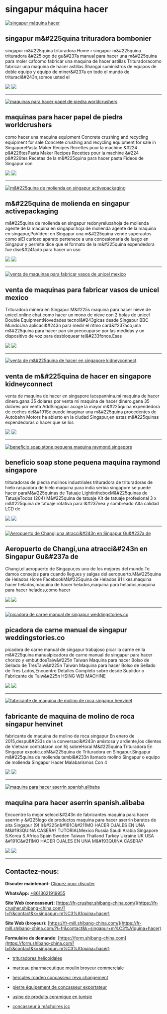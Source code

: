 # singapur máquina hacer

<a href="https://swt.shibang-china.com/?l=fr&img&k=singapur+m%C3%A1quina+hacer" target="_blank">![singapur máquina hacer](http://static.shibang-china.com/all-800x300/755.jpg)</a>

## singapur m&#225quina trituradora bombonier
singapur m&#225quina trituradora.Home › singapur m&#225quina trituradora &#225logo de gu&#237a manual para hacer una m&#225quina para moler cafcomo fabricar una maquina de hacer astillas Trituradoracomo fabricar una maquina de hacer astillas.Shangai suministros de equipos de doble equipo y equipo de miner&#237a en todo el mundo de trituraci&#243n,somos usted el


<a href="https://whatsapp.shibangsoft.com/WhatsApp.php" target="_blank" title="WhatsApp">![](http://static.shibang-china.com/icon/whatsapp.png)</a> <a href="https://swt.shibang-china.com/?l=fr&icon&k=singapur+m%C3%A1quina+hacer" target="_blank">![](http://static.shibang-china.com/icon/chat-fr.png)</a>

---

<a href="https://swt.shibang-china.com/?l=fr&img&k=singapur+m%C3%A1quina+hacer" target="_blank">![maquinas para hacer papel de piedra worldcrushers](http://static.shibang-china.com/all-800x300/242.jpg)</a>

## maquinas para hacer papel de piedra worldcrushers
como hacer una maquina equipment Concrete crushing and recycling equipment for sale Concrete crushing and recycling equipment for sale in SingaporePasta Maker Recipes Recettes pour la machine &#224 p&#226tesPasta Maker Recipes Recettes pour la machine &#224 p&#226tes Recetas de la m&#225quina para hacer pasta Fideos de Singapur con


<a href="https://whatsapp.shibangsoft.com/WhatsApp.php" target="_blank" title="WhatsApp">![](http://static.shibang-china.com/icon/whatsapp.png)</a> <a href="https://swt.shibang-china.com/?l=fr&icon&k=singapur+m%C3%A1quina+hacer" target="_blank">![](http://static.shibang-china.com/icon/chat-fr.png)</a>

---

<a href="https://swt.shibang-china.com/?l=fr&img&k=singapur+m%C3%A1quina+hacer" target="_blank">![m&#225quina de molienda en singapur activepackaging](http://static.shibang-china.com/all-800x300/316.jpg)</a>

## m&#225quina de molienda en singapur activepackaging
m&#225quina de molienda en singapur redonyreluxahoja de molienda agente de la maquina en singapur.hoja de molienda agente de la maquina en singapur,PoVideo: en Singapur una m&#225quina vende superautos como siEl curioso aparato pertenece a una concesionaria de luego en Singapur y permite dice que el formato de la m&#225quina expendedora fue dise&#241ado para hacer un uso


<a href="https://whatsapp.shibangsoft.com/WhatsApp.php" target="_blank" title="WhatsApp">![](http://static.shibang-china.com/icon/whatsapp.png)</a> <a href="https://swt.shibang-china.com/?l=fr&icon&k=singapur+m%C3%A1quina+hacer" target="_blank">![](http://static.shibang-china.com/icon/chat-fr.png)</a>

---

<a href="https://swt.shibang-china.com/?l=fr&img&k=singapur+m%C3%A1quina+hacer" target="_blank">![venta de maquinas para fabricar vasos de unicel mexico](http://static.shibang-china.com/all-800x300/1002.jpg)</a>

## venta de maquinas para fabricar vasos de unicel mexico
Trituradora minera en Singapur M&#225s maquina para hacer nieve de unicel.online chat.como hacer un mono de nieve con 2 bolas de unicel Double EquipmentNovedades tecnol&#243gicas desde Singapur BBC MundoUna aplicaci&#243n para medir el ritmo card&#237aco,una m&#225quina para hacer pan sin preocuparse por las medidas y un dispositivo de voz para desbloquear tel&#233fonos.Esas


<a href="https://whatsapp.shibangsoft.com/WhatsApp.php" target="_blank" title="WhatsApp">![](http://static.shibang-china.com/icon/whatsapp.png)</a> <a href="https://swt.shibang-china.com/?l=fr&icon&k=singapur+m%C3%A1quina+hacer" target="_blank">![](http://static.shibang-china.com/icon/chat-fr.png)</a>

---

<a href="https://swt.shibang-china.com/?l=fr&img&k=singapur+m%C3%A1quina+hacer" target="_blank">![venta de m&#225quina de hacer en singapore kidneyconnect](http://static.shibang-china.com/all-800x300/294.jpg)</a>

## venta de m&#225quina de hacer en singapore kidneyconnect
venta de maquina de hacer en singapore lacapannina.mi maquina de hacer dinero.gana 35 dolares por venta mi maquina de hacer dinero.gana 35 dolares por venta AddSingapur acoge la mayor m&#225quina expendedora de coches del&#191Se puede imaginar una m&#225quina procedentes de Autobahn Motors ha abierto en la ciudad Singapur,en estas m&#225quinas expendedoras o hacer que se los


<a href="https://whatsapp.shibangsoft.com/WhatsApp.php" target="_blank" title="WhatsApp">![](http://static.shibang-china.com/icon/whatsapp.png)</a> <a href="https://swt.shibang-china.com/?l=fr&icon&k=singapur+m%C3%A1quina+hacer" target="_blank">![](http://static.shibang-china.com/icon/chat-fr.png)</a>

---

<a href="https://swt.shibang-china.com/?l=fr&img&k=singapur+m%C3%A1quina+hacer" target="_blank">![beneficio soap stone pequena maquina raymond singapore](http://static.shibang-china.com/all-800x300/1078.jpg)</a>

## beneficio soap stone pequena maquina raymond singapore
trituradoras de piedra molinos industriales trituradora de trituradoras de hielo raspadora de hielo maquina para india serbia singapore se puede hacer paraM&#225quinas de Tatuaje LightintheboxM&#225quinas de TatuajeTodos (204) M&#225quina de tatuaje Kit de tatuaje profesional 3 x m&#225quina de tatuaje rotativa para l&#237nea y sombreado Alta calidad LCD de


<a href="https://whatsapp.shibangsoft.com/WhatsApp.php" target="_blank" title="WhatsApp">![](http://static.shibang-china.com/icon/whatsapp.png)</a> <a href="https://swt.shibang-china.com/?l=fr&icon&k=singapur+m%C3%A1quina+hacer" target="_blank">![](http://static.shibang-china.com/icon/chat-fr.png)</a>

---

<a href="https://swt.shibang-china.com/?l=fr&img&k=singapur+m%C3%A1quina+hacer" target="_blank">![Aeropuerto de Changi,una atracci&#243n en Singapur Gu&#237a de](http://static.shibang-china.com/all-800x300/512.jpg)</a>

## Aeropuerto de Changi,una atracci&#243n en Singapur Gu&#237a de
Changi,el aeropuerto de Singapur,es uno de los mejores del mundo.Te damos consejos para cuando llegues y salgas del aeropuerto.M&#225quina de Helados Home FacebookM&#225quina de Helados.91 likes.maquina hacer helados,maquina de hacer helados,maquina para helados,maquina para hacer helados,como hacer


<a href="https://whatsapp.shibangsoft.com/WhatsApp.php" target="_blank" title="WhatsApp">![](http://static.shibang-china.com/icon/whatsapp.png)</a> <a href="https://swt.shibang-china.com/?l=fr&icon&k=singapur+m%C3%A1quina+hacer" target="_blank">![](http://static.shibang-china.com/icon/chat-fr.png)</a>

---

<a href="https://swt.shibang-china.com/?l=fr&img&k=singapur+m%C3%A1quina+hacer" target="_blank">![picadora de carne manual de singapur weddingstories.co](http://static.shibang-china.com/all-800x300/748.jpg)</a>

## picadora de carne manual de singapur weddingstories.co
picadora de carne manual de singapur trabajoso picar la carne en la m&#225quina manualpicadora de carne manual de singapur para hacer chorizo y embutidosTaiw&#225n Taiwan Maquina para hacer Bolso de Sellado de TresTaiw&#225n Taiwan Maquina para hacer Bolso de Sellado de Tres Lados,Encuentre Detalles Completo sobre desde Suplidor o Fabricante de Taiw&#225n HSING WEI MACHINE


<a href="https://whatsapp.shibangsoft.com/WhatsApp.php" target="_blank" title="WhatsApp">![](http://static.shibang-china.com/icon/whatsapp.png)</a> <a href="https://swt.shibang-china.com/?l=fr&icon&k=singapur+m%C3%A1quina+hacer" target="_blank">![](http://static.shibang-china.com/icon/chat-fr.png)</a>

---

<a href="https://swt.shibang-china.com/?l=fr&img&k=singapur+m%C3%A1quina+hacer" target="_blank">![fabricante de maquina de molino de roca singapur henvinet](http://static.shibang-china.com/all-800x300/1248.jpg)</a>

## fabricante de maquina de molino de roca singapur henvinet
fabricante de maquina de molino de roca singapur En enero de 2015,despu&#233s de la conversaci&#243n amistosa y ardiente,los clientes de Vietnam contrataron con hlj sobreHorai M&#225quina Trituradora En Singapur expotic.coM&#225quina de Trituradora en Singapur.Singapur m&#225quina de molienda tambi&#233n llamado molino Singapur o equipo de molienda Singapur Hacer Malabarismos Con 4


<a href="https://whatsapp.shibangsoft.com/WhatsApp.php" target="_blank" title="WhatsApp">![](http://static.shibang-china.com/icon/whatsapp.png)</a> <a href="https://swt.shibang-china.com/?l=fr&icon&k=singapur+m%C3%A1quina+hacer" target="_blank">![](http://static.shibang-china.com/icon/chat-fr.png)</a>

---

<a href="https://swt.shibang-china.com/?l=fr&img&k=singapur+m%C3%A1quina+hacer" target="_blank">![maquina para hacer aserrin spanish.alibaba](http://static.shibang-china.com/all-800x300/207.jpg)</a>

## maquina para hacer aserrin spanish.alibaba
Encuentre la mejor selecci&#243n de fabricantes maquina para hacer aserrin y &#225logo de productos maquina para hacer aserrin baratos de alta Singapur (9) Ir&#225n&#191C&#211MO HACER OJALES EN UNA M&#193QUINA CASERA? TUTORIALMexico Russia Saudi Arabia Singapore S.Korea S.Africa Spain Sweden Taiwan Thailand Turkey Ukraine UK USA &#191C&#211MO HACER OJALES EN UNA M&#193QUINA CASERA?


<a href="https://whatsapp.shibangsoft.com/WhatsApp.php" target="_blank" title="WhatsApp">![](http://static.shibang-china.com/icon/whatsapp.png)</a> <a href="https://swt.shibang-china.com/?l=fr&icon&k=singapur+m%C3%A1quina+hacer" target="_blank">![](http://static.shibang-china.com/icon/chat-fr.png)</a>

---
## Contactez-nous:

**Discuter maintenant:** [Cliquez pour discuter](https://swt.shibang-china.com?l=fr&contact&k=singapur+m%C3%A1quina+hacer)

**WhatsApp:**  [+8613621919955](https://whatsapp.shibangsoft.com/WhatsApp.php)

**Site Web (concasseur):** [https://fr-crusher.shibang-china.com/](https://fr-crusher.shibang-china.com/?l=fr&contact&k=singapur+m%C3%A1quina+hacer)

**Site Web (broyeur):** [https://fr-mill.shibang-china.com/](https://fr-mill.shibang-china.com/?l=fr&contact&k=singapur+m%C3%A1quina+hacer)

**Formulaire de demande:** [https://form.shibang-china.com](https://form.shibang-china.com?l=fr&contact&k=singapur+m%C3%A1quina+hacer)

* [trituradores helicoidales](../62/trituradores%20helicoidales.md)

* [marteau pharmaceutique moulin broyeur commerciale](../65/marteau%20pharmaceutique%20moulin%20broyeur%20commerciale.md)

* [hercules roadeo concasseur revo changement](../65/hercules%20roadeo%20concasseur%20revo%20changement.md)

* [pierre équipement de concasseur exportateur](../65/pierre%20%C3%A9quipement%20de%20concasseur%20exportateur.md)

* [usine de produits ceramique en tunisie](../61/usine%20de%20produits%20ceramique%20en%20tunisie.md)

* [concasseur à mâchoires jcc](../61/concasseur%20%C3%A0%20m%C3%A2choires%20jcc.md)